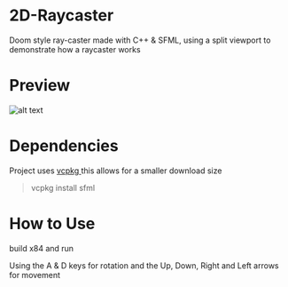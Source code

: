 # 2D-Raycaster

Doom style ray-caster made with C++ & SFML, using a split viewport to demonstrate how a raycaster works  

<h1>Preview</h1>

![alt text](https://imgur.com/QpPrv4bl.png)

<h1>Dependencies</h1>

Project uses <a href="https://github.com/microsoft/vcpkg" target="_blank"> vcpkg </a> this allows for a smaller download size
> vcpkg install sfml

<h1>How to Use</h1>

build x84 and run

Using the A & D keys for rotation and the Up, Down, Right and Left arrows for movement 

